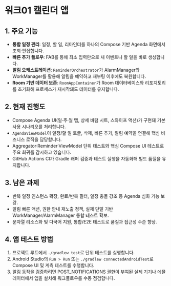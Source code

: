 # 워크01 캘린더 앱

## 1. 주요 기능
- **통합 일정 관리**: 일정, 할 일, 리마인더를 하나의 Compose 기반 Agenda 화면에서 조회·편집합니다.
- **빠른 추가 플로우**: FAB를 통해 최소 입력만으로 새 이벤트나 할 일을 바로 생성합니다.
- **알림 오케스트레이션**: `ReminderOrchestrator`가 AlarmManager와 WorkManager를 활용해 알림을 예약하고 재부팅 이후에도 복원합니다.
- **Room 기반 데이터 보존**: `RoomAppContainer`가 Room 데이터베이스와 리포지토리를 초기화해 프로세스가 재시작돼도 데이터를 유지합니다.

## 2. 현재 진행도
- Compose Agenda UI(일·주·월 탭, 상세 바텀 시트, 스와이프 액션)가 구현돼 기본 사용 시나리오를 처리합니다.
- `AgendaViewModel`이 일정/할 일 토글, 삭제, 빠른 추가, 알림 예약을 연결해 핵심 비즈니스 로직을 담당합니다.
- Aggregator·Reminder·ViewModel 단위 테스트와 핵심 Compose UI 테스트로 주요 회귀를 감시하고 있습니다.
- GitHub Actions CI가 Gradle 래퍼 검증과 테스트 실행을 자동화해 빌드 품질을 유지합니다.

## 3. 남은 과제
- 반복 일정 인스턴스 확장, 완료/반복 필터, 일정 충돌 강조 등 Agenda 심화 기능 보강.
- 알림 빠른 액션, 권한 안내 재노출 정책, 실제 단말 기반 WorkManager/AlarmManager 통합 테스트 확보.
- 문자열 리소스화 및 다국어 지원, 통합/E2E 테스트로 품질과 접근성 수준 향상.

## 4. 앱 테스트 방법
1. 프로젝트 루트에서 `./gradlew test`로 단위 테스트를 실행합니다.
2. Android Studio의 `Run > Run` 또는 `./gradlew connectedAndroidTest`로 Compose UI 및 계측 테스트를 수행합니다.
3. 알림 동작을 검증하려면 POST_NOTIFICATIONS 권한이 부여된 실제 기기나 에뮬레이터에서 앱을 설치해 워크플로우를 수동 점검합니다.
